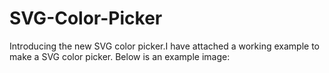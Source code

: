 # SVG-Color-Picker
Introducing the new SVG color picker.I have attached a working example to make a SVG color picker. Below is an example image:
